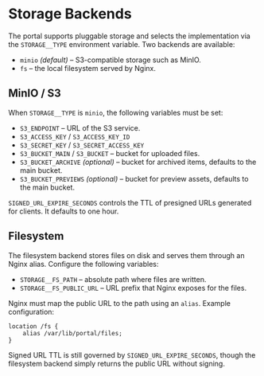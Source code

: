 # Storage Backends

The portal supports pluggable storage and selects the implementation via the
`STORAGE__TYPE` environment variable.  Two backends are available:

- `minio` *(default)* – S3-compatible storage such as MinIO.
- `fs` – the local filesystem served by Nginx.

## MinIO / S3

When `STORAGE__TYPE` is `minio`, the following variables must be set:

- `S3_ENDPOINT` – URL of the S3 service.
- `S3_ACCESS_KEY` / `S3_ACCESS_KEY_ID`
- `S3_SECRET_KEY` / `S3_SECRET_ACCESS_KEY`
- `S3_BUCKET_MAIN` / `S3_BUCKET` – bucket for uploaded files.
- `S3_BUCKET_ARCHIVE` *(optional)* – bucket for archived items, defaults to the main bucket.
- `S3_BUCKET_PREVIEWS` *(optional)* – bucket for preview assets, defaults to the main bucket.

`SIGNED_URL_EXPIRE_SECONDS` controls the TTL of presigned URLs generated for
clients.  It defaults to one hour.

## Filesystem

The filesystem backend stores files on disk and serves them through an Nginx
alias.  Configure the following variables:

- `STORAGE__FS_PATH` – absolute path where files are written.
- `STORAGE__FS_PUBLIC_URL` – URL prefix that Nginx exposes for the files.

Nginx must map the public URL to the path using an `alias`.  Example
configuration:

```nginx
location /fs {
    alias /var/lib/portal/files;
}
```

Signed URL TTL is still governed by `SIGNED_URL_EXPIRE_SECONDS`, though the
filesystem backend simply returns the public URL without signing.

